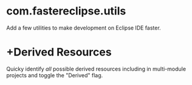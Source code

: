 com.fastereclipse.utils
=======================

Add a few utilities to make development on Eclipse IDE faster.

+Derived Resources
==================

Quicky identify *all* possible derived resources including in multi-module projects and toggle the "Derived" flag.

